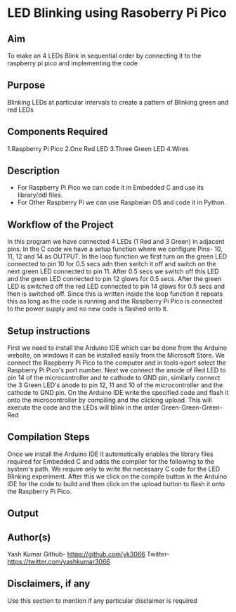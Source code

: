 # LED Blinking using Rasoberry Pi Pico


## Aim

To make an 4 LEDs Blink in sequential order by connecting it to the raspberry pi pico and implementing the code 


## Purpose

Blinking LEDs at particular intervals to create a pattern of Blinking green and red LEDs


## Components Required

1.Raspberry Pi Pico
2.One Red LED
3.Three Green LED
4.Wires


## Description

- For Raspberry Pi Pico we can code it in Embedded C and use its library/ddl files.
- For Other Raspberry Pi we can use Raspbeian OS and code it in Python. 


## Workflow of the Project

In this program we have connected 4 LEDs (1 Red and 3 Green) in adjacent pins.
In the C code we have a setup function where we configure Pins- 10, 11, 12 and 14 as OUTPUT.
In the loop function we first turn on the green LED connected to pin 10 for 0.5 secs adn then switch it off and switch on the next green LED connected to pin 11. After 0.5 secs we switch off this LED and the green LED connected to pin 12 glows for 0.5 secs.
After the green LED is switched off the red LED connected to pin 14 glows for 0.5 secs and then is switched off.
Since this is written inside the loop function it repeats this as long as the code is running and the Raspberry Pi Pico is connected to the power supply and no new code is flashed onto it.


## Setup instructions

First we need to install the Arduino IDE which can be done from the Arduino website, on windows it can be installed easily from the Microsoft Store.
We connect the Raspberry Pi Pico to the computer and in tools->port select the Raspberry Pi Pico's port number.
Next we connect the anode of Red LED to pin 14 of the microcontroller and te cathode to GND pin, similarly connect the 3 Green LED's anode to pin 12, 11 and 10 of the microcontroller and the cathode to GND pin.
On the Arduino IDE write the specified code and flash it onto the microcontroller by compiling and the clicking upload.
This will execute the code and the LEDs will blink in the order Green-Green-Green-Red



## Compilation Steps

Once we install the Arduino IDE it automatically enables the library files required for Embedded C and adds the compiler for the following to the system's path.
We require only to write the necessary C code for the LED Blinking experiment.
After this we click on the compile button in the Arduino IDE for the code to build and then click on the upload button to flash it onto the Raspberry Pi Pico.


## Output



## Author(s)

Yash Kumar
Github- https://github.com/yk3066
Twitter- https://twitter.com/yashkumar3066


## Disclaimers, if any

Use this section to mention if any particular disclaimer is required